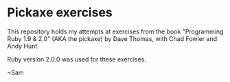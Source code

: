 Pickaxe exercises
================

This repository holds my attempts at exercises from the book "Programming Ruby 1.9 & 2.0" (AKA the pickaxe) by Dave Thomas, with Chad Fowler and Andy Hunt 

Ruby version 2.0.0 was used for these exercises.

~Sam
